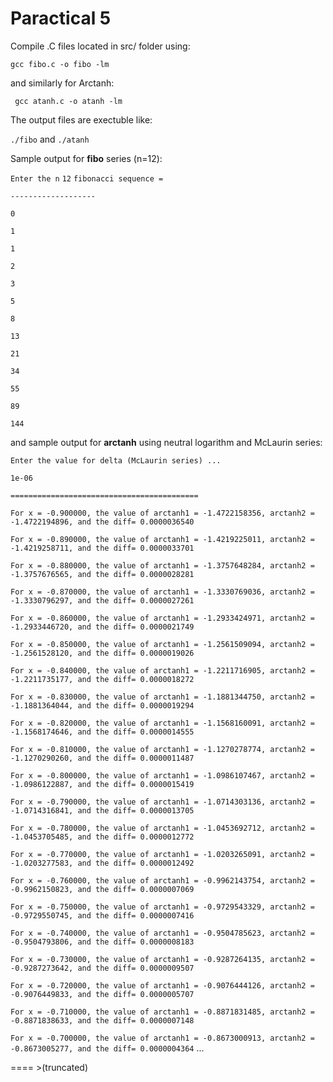 # Paractical 5
Compile .C files located in src/ folder using: 

`gcc fibo.c -o fibo -lm `

and similarly for Arctanh:

` gcc atanh.c -o atanh -lm`
 

The output files are exectuble like:

`./fibo` and `./atanh`

Sample output for **fibo** series (n=12):

`Enter the n`
`12`
`fibonacci sequence =`

`-------------------`

`0`

`1`

`1`

`2`

`3`

`5`

`8`

`13`

`21`

`34`

`55`

`89`

`144`

and sample output for **arctanh** using neutral logarithm and McLaurin series:

`Enter the value for delta (McLaurin series) ...`

`1e-06`

`==========================================`

`For x = -0.900000, the value of arctanh1 = -1.4722158356, arctanh2 = -1.4722194896, and the diff= 0.0000036540`

`For x = -0.890000, the value of arctanh1 = -1.4219225011, arctanh2 = -1.4219258711, and the diff= 0.0000033701`

`For x = -0.880000, the value of arctanh1 = -1.3757648284, arctanh2 = -1.3757676565, and the diff= 0.0000028281`

`For x = -0.870000, the value of arctanh1 = -1.3330769036, arctanh2 = -1.3330796297, and the diff= 0.0000027261`

`For x = -0.860000, the value of arctanh1 = -1.2933424971, arctanh2 = -1.2933446720, and the diff= 0.0000021749`

`For x = -0.850000, the value of arctanh1 = -1.2561509094, arctanh2 = -1.2561528120, and the diff= 0.0000019026`

`For x = -0.840000, the value of arctanh1 = -1.2211716905, arctanh2 = -1.2211735177, and the diff= 0.0000018272`

`For x = -0.830000, the value of arctanh1 = -1.1881344750, arctanh2 = -1.1881364044, and the diff= 0.0000019294`

`For x = -0.820000, the value of arctanh1 = -1.1568160091, arctanh2 = -1.1568174646, and the diff= 0.0000014555`

`For x = -0.810000, the value of arctanh1 = -1.1270278774, arctanh2 = -1.1270290260, and the diff= 0.0000011487`

`For x = -0.800000, the value of arctanh1 = -1.0986107467, arctanh2 = -1.0986122887, and the diff= 0.0000015419`

`For x = -0.790000, the value of arctanh1 = -1.0714303136, arctanh2 = -1.0714316841, and the diff= 0.0000013705`

`For x = -0.780000, the value of arctanh1 = -1.0453692712, arctanh2 = -1.0453705485, and the diff= 0.0000012772`

`For x = -0.770000, the value of arctanh1 = -1.0203265091, arctanh2 = -1.0203277583, and the diff= 0.0000012492`

`For x = -0.760000, the value of arctanh1 = -0.9962143754, arctanh2 = -0.9962150823, and the diff= 0.0000007069`

`For x = -0.750000, the value of arctanh1 = -0.9729543329, arctanh2 = -0.9729550745, and the diff= 0.0000007416`

`For x = -0.740000, the value of arctanh1 = -0.9504785623, arctanh2 = -0.9504793806, and the diff= 0.0000008183`

`For x = -0.730000, the value of arctanh1 = -0.9287264135, arctanh2 = -0.9287273642, and the diff= 0.0000009507`

`For x = -0.720000, the value of arctanh1 = -0.9076444126, arctanh2 = -0.9076449833, and the diff= 0.0000005707`

`For x = -0.710000, the value of arctanh1 = -0.8871831485, arctanh2 = -0.8871838633, and the diff= 0.0000007148`

`For x = -0.700000, the value of arctanh1 = -0.8673000913, arctanh2 = -0.8673005277, and the diff= 0.0000004364`
...
 
 ==== >(truncated)
